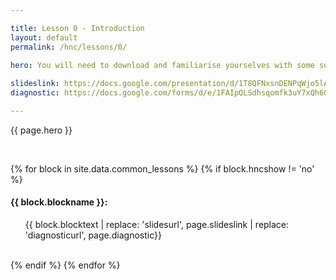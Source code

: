 ```yaml
---

title: Lesson 0 - Introduction
layout: default
permalink: /hnc/lessons/0/

hero: You will need to download and familiarise yourselves with some software if you are to continue with this course. Below are instructions on which resources we will use and what you should download.</p><p>(adapted from <a href="http://vknight.org/cfm/labsheets/01-variables-conditionals-loops/" target="_blank">here</a>)
    
slideslink: https://docs.google.com/presentation/d/1T8QFNxsnDENPqWjo5lABjKcEHENp_4v1tNL_WK4AZ9M/export/pdf
diagnostic: https://docs.google.com/forms/d/e/1FAIpQLSdhsqomfk3uY7xQh6G_khFeuy4TH-wN35P-TD3N70amCcrIsw/viewform?usp=sf_link

---
```


<p>{{ page.hero }}</p>
<br/>

{% for block in site.data.common_lessons %}
  {% if block.hncshow != 'no' %}
  <h4 id="{{ block.idtag }}">{{ block.blockname }}:</h4>
  <ul>
    {{ block.blocktext | replace: 'slidesurl', page.slideslink | replace: 'diagnosticurl', page.diagnostic}}
  </ul>
  <br/>
  {% endif %}
{% endfor %}

<br/>
